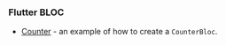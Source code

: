 ### Flutter BLOC

- [Counter](https://github.com/yootyakuza/flutter_bloc) - an example of how to create a `CounterBloc`.
